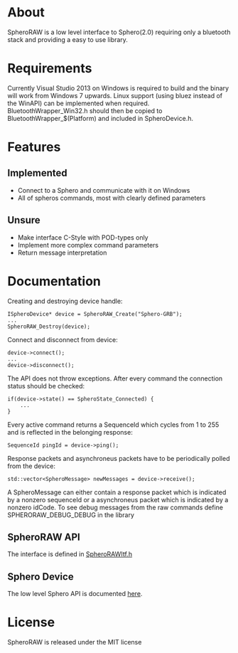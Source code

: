 # About

SpheroRAW is a low level interface to Sphero(2.0) requiring only a bluetooth stack and providing a easy to use library.

# Requirements

Currently Visual Studio 2013 on Windows is required to build and the binary will work from Windows 7 upwards. Linux support (using bluez instead of the WinAPI) can be implemented when required. BluetoothWrapper_Win32.h should then be copied to BluetoothWrapper_$(Platform) and included in SpheroDevice.h.

# Features

## Implemented

* Connect to a Sphero and communicate with it on Windows
* All of spheros commands, most with clearly defined parameters

## Unsure

* Make interface C-Style with POD-types only
* Implement more complex command parameters
* Return message interpretation

# Documentation

Creating and destroying device handle:

	ISpheroDevice* device = SpheroRAW_Create("Sphero-GRB");
	...
	SpheroRAW_Destroy(device);

Connect and disconnect from device:

	device->connect();
	...
	device->disconnect();
	
The API does not throw exceptions. After every command the connection status should be checked:

	if(device->state() == SpheroState_Connected) {
		...
	}
	
Every active command returns a SequenceId which cycles from 1 to 255 and is reflected in the belonging response:

	SequenceId pingId = device->ping();

Response packets and asynchroneus packets have to be periodically polled from the device:

	std::vector<SpheroMessage> newMessages = device->receive();
	
A SpheroMessage can either contain a response packet which is indicated by a nonzero sequenceId or a asynchroneus packet which is indicated by a nonzero idCode. To see debug messages from the raw commands define SPHERORAW_DEBUG_DEBUG in the library

## SpheroRAW API

The interface is defined in [SpheroRAWItf.h](https://github.com/PaulFreund/SpheroRAW/blob/master/SpheroRAW/SpheroRAWItf.h)

## Sphero Device
The low level Sphero API is documented [here](https://github.com/orbotix/DeveloperResources/raw/master/docs/Sphero_API_1.50.pdf).

# License

SpheroRAW is released under the MIT license
